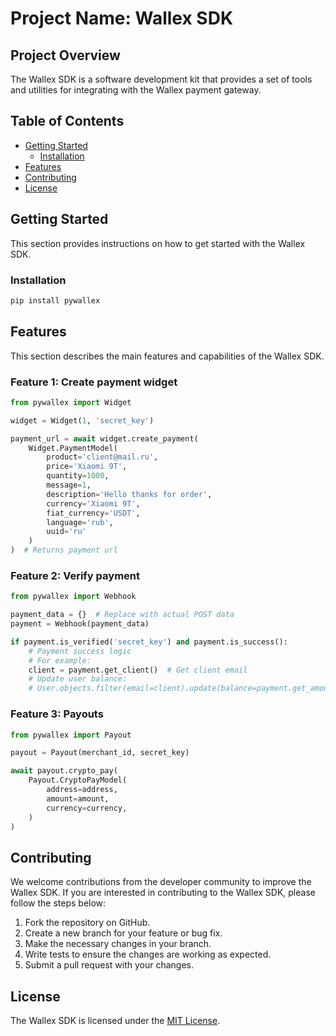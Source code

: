 # Project Name: Wallex SDK

## Project Overview
 The Wallex SDK is a software development kit that provides a set of tools and utilities for integrating with the Wallex payment gateway.

## Table of Contents
 - [Getting Started](#getting-started)
    - [Installation](#installation)
 - [Features](#features)
 - [Contributing](#contributing)
 - [License](#license)

## Getting Started
This section provides instructions on how to get started with the Wallex SDK.

### Installation
```bash
pip install pywallex
```

## Features
 This section describes the main features and capabilities of the Wallex SDK.

### Feature 1: Create payment widget

```python
from pywallex import Widget

widget = Widget(1, 'secret_key')

payment_url = await widget.create_payment(
    Widget.PaymentModel(
        product='client@mail.ru',
        price='Xiaomi 9T',
        quantity=1000,
        message=1,
        description='Hello thanks for order',
        currency='Xiaomi 9T',
        fiat_currency='USDT',
        language='rub',
        uuid='ru'
    )
)  # Returns payment url
```


### Feature 2: Verify payment

```python
from pywallex import Webhook

payment_data = {}  # Replace with actual POST data
payment = Webhook(payment_data)

if payment.is_verified('secret_key') and payment.is_success():
    # Payment success logic
    # For example:
    client = payment.get_client()  # Get client email
    # Update user balance:
    # User.objects.filter(email=client).update(balance=payment.get_amount())
```

### Feature 3: Payouts

```python
from pywallex import Payout

payout = Payout(merchant_id, secret_key)

await payout.crypto_pay(
    Payout.CryptoPayModel(
        address=address,
        amount=amount,
        currency=currency,
    )
)
```

## Contributing
We welcome contributions from the developer community to improve the Wallex SDK. If you are interested in contributing to the Wallex SDK, please follow the steps below:

1. Fork the repository on GitHub.
2. Create a new branch for your feature or bug fix.
3. Make the necessary changes in your branch.
4. Write tests to ensure the changes are working as expected.
5. Submit a pull request with your changes.

## License
The Wallex SDK is licensed under the [MIT License](LICENSE).

